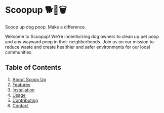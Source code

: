 # Scoopup 🐕💩🗑️
Scoop up dog poop. Make a difference.

Welcome to Scoopup! We're incentivizing dog owners to clean up pet poop and any wayward poop in their neighborhoods. Join us on our mission to reduce waste and create healthier and safer environments for our local communities. 

## Table of Contents
1. [About Scoop Up](#about-scoopup)
2. [Features](#features)
3. [Installation](#installation)
4. [Usage](#usage)
5. [Contributing](#contributing)
6. [Contact](#contact)
